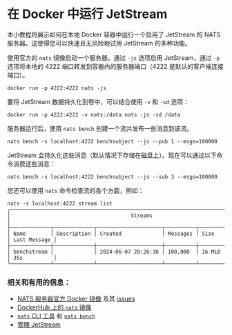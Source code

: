 # 在 Docker 中运行 JetStream

本小教程将展示如何在本地 Docker 容器中运行一个启用了 JetStream 的 NATS 服务器。这使得您可以快速且无风险地试用 JetStream 的多种功能。

使用官方的 `nats` 镜像启动一个服务器。通过 `-js` 选项启用 JetStream，通过 `-p` 选项将本地的 4222 端口转发到容器内的服务器端口（4222 是默认的客户端连接端口）。

```shell
docker run -p 4222:4222 nats -js
```

要将 JetStream 数据持久化到卷中，可以结合使用 `-v` 和 `-sd` 选项：

```shell
docker run -p 4222:4222 -v nats:/data nats -js -sd /data
```

服务器运行后，使用 `nats bench` 创建一个流并发布一些消息到该流。

```shell
nats bench -s localhost:4222 benchsubject --js --pub 1 --msgs=100000
```

JetStream 会持久化这些消息（默认情况下存储在磁盘上）。现在可以通过以下命令消费这些消息：

```shell
nats bench -s localhost:4222 benchsubject --js --sub 3 --msgs=100000
```

您还可以使用 `nats` 命令检查流的各个方面，例如：

```shell
nats -s localhost:4222 stream list
╭────────────────────────────────────────────────────────────────────────────────────╮
│                                       Streams                                      │
├─────────────┬─────────────┬─────────────────────┬──────────┬────────┬──────────────┤
│ Name        │ Description │ Created             │ Messages │ Size   │ Last Message │
├─────────────┼─────────────┼─────────────────────┼──────────┼────────┼──────────────┤
│ benchstream │             │ 2024-06-07 20:26:38 │ 100,000  │ 16 MiB │ 35s          │
╰─────────────┴─────────────┴─────────────────────┴──────────┴────────┴──────────────╯
```

### 相关和有用的信息：
 * [NATS 服务器官方 Docker 镜像](https://github.com/nats-io/nats-docker) 及其 [issues](https://github.com/nats-io/nats-docker/issues)
 * [DockerHub 上的 `nats` 镜像](https://hub.docker.com/_/nats)
 * [`nats` CLI 工具](/using-nats/nats-tools/nats_cli/) 和 [`nats bench`](/using-nats/nats-tools/nats_cli/natsbench)
 * [管理 JetStream](/nats_admin/jetstream_admin/)